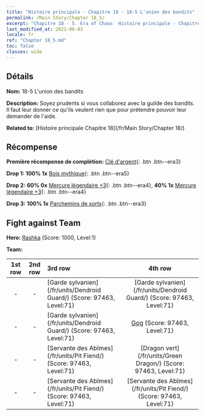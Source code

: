 ```yaml
---
title: "Histoire principale - Chapitre 18 - 18-5 L'union des bandits"
permalink: /Main Story/Chapter 18_5/
excerpt: "Chapitre 18 - 5. Era of Chaos  Histoire principale - Chapitre 18_5. 18-5 L'union des bandits"
last_modified_at: 2021-06-03
locale: fr
ref: "Chapter 18_5.md"
toc: false
classes: wide
---
```


## Détails

 **Nom:** 18-5 L'union des bandits

 **Description:** Soyez prudents si vous collaborez avec la guilde des bandits. Il faut leur donner ce qu'ils veulent rien que pour prétendre pouvoir leur demander de l'aide.

 **Related to:** [Histoire principale Chapitre 18](/fr/Main Story/Chapter 18/)

## Récompense

 **Première récompense de complétion:** [Clé d'argent](/ItemsFR/con_693/){: .btn .btn--era3}

 **Drop 1:** **100% 1x** [Bois mythique](/ItemsFR/mat_62/){: .btn .btn--era5}

 **Drop 2:** **60% 0x** [Mercure légendaire +3](/ItemsFR/mat_56/){: .btn .btn--era4}, **40% 1x** [Mercure légendaire +3](/ItemsFR/mat_56/){: .btn .btn--era4}

 **Drop 3:** **100% 1x** [Parchemins de sorts](/ItemsFR/con_694/){: .btn .btn--era3}


## Fight against Team
 **Hero:** [Rashka](/fr/heroes/Rashka/) (Score: 1000, Level:1)

 **Team:**


  | 1st row | 2nd row | 3rd row | 4th row |
  |:----:|:----:|:----|:----:|
  | - | - | [Garde sylvanien](/fr/units/Dendroid Guard/) (Score: 97463, Level:71)  | [Garde sylvanien](/fr/units/Dendroid Guard/) (Score: 97463, Level:71)  |
  | - | - | [Garde sylvanien](/fr/units/Dendroid Guard/) (Score: 97463, Level:71)  | [Gog](/fr/units/Gog/) (Score: 97463, Level:71)  |
  | - | - | [Servante des Abîmes](/fr/units/Pit Fiend/) (Score: 97463, Level:71)  | [Dragon vert](/fr/units/Green Dragon/) (Score: 97463, Level:71)  |
  | - | - | [Servante des Abîmes](/fr/units/Pit Fiend/) (Score: 97463, Level:71)  | [Servante des Abîmes](/fr/units/Pit Fiend/) (Score: 97463, Level:71)  |


